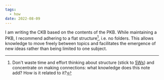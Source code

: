 ```yaml
---
tags:
  - how
date: 2022-08-09
---
```


I am writing the CKB based on the contents of the PKB. While maintaining a PKB, I recommend adhering to a flat structure[^202208091548-1], i.e. no folders. This allows knowledge to move freely between topics and facilitates the emergence of new ideas rather than being limited to one subject.

[^202208091548-1]: Don't waste time and effort thinking about structure (stick to [5Ws](..\The_5_Ws_and_1_H.md)) and concentrate on making connections: what knowledge does this note add? How is it related to it?
